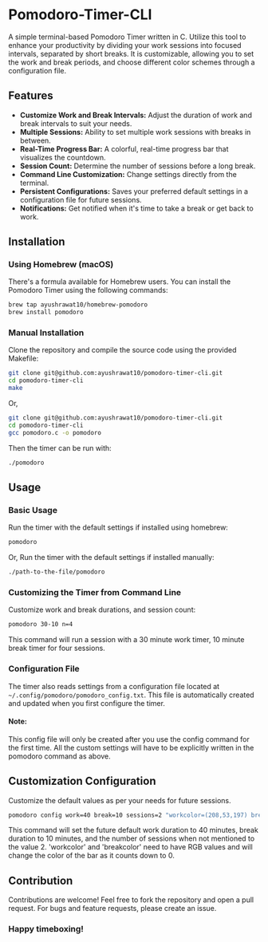 # Pomodoro-Timer-CLI

A simple terminal-based Pomodoro Timer written in C. Utilize this tool to enhance your productivity by dividing your work sessions into focused intervals, separated by short breaks. It is customizable, allowing you to set the work and break periods, and choose different color schemes through a configuration file.

## Features
- **Customize Work and Break Intervals:** Adjust the duration of work and break intervals to suit your needs.
- **Multiple Sessions:** Ability to set multiple work sessions with breaks in between.
- **Real-Time Progress Bar:** A colorful, real-time progress bar that visualizes the countdown.
- **Session Count:** Determine the number of sessions before a long break.
- **Command Line Customization:** Change settings directly from the terminal.
- **Persistent Configurations:** Saves your preferred default settings in a configuration file for future sessions.
- **Notifications:** Get notified when it's time to take a break or get back to work.

## Installation

### Using Homebrew (macOS)
There's a formula available for Homebrew users. You can install the Pomodoro Timer using the following commands:

```sh
brew tap ayushrawat10/homebrew-pomodoro
brew install pomodoro
```

### Manual Installation
Clone the repository and compile the source code using the provided Makefile:
```sh
git clone git@github.com:ayushrawat10/pomodoro-timer-cli.git
cd pomodoro-timer-cli
make
```
Or,
```sh
git clone git@github.com:ayushrawat10/pomodoro-timer-cli.git
cd pomodoro-timer-cli
gcc pomodoro.c -o pomodoro
```
Then the timer can be run with:
```sh
./pomodoro
```

## Usage
### Basic Usage
Run the timer with the default settings if installed using homebrew:
```sh
pomodoro
```
Or,
Run the timer with the default settings if installed manually:
```sh
./path-to-the-file/pomodoro
```

### Customizing the Timer from Command Line
Customize work and break durations, and session count:
```sh
pomodoro 30-10 n=4
```
This command will run a session with a 30 minute work timer, 10 minute break timer for four sessions.

### Configuration File
The timer also reads settings from a configuration file located at ```~/.config/pomodoro/pomodoro_config.txt```. This file is automatically created and updated when you first configure the timer.
#### Note:
This config file will only be created after you use the config command for the first time. All the custom settings will have to be explicitly written in the pomodoro command as above.

## Customization Configuration
Customize the default values as per your needs for future sessions.
```sh
pomodoro config work=40 break=10 sessions=2 "workcolor=(208,53,197) breakcolor=(50,200,50)"
```
This command will set the future default work duration to 40 minutes, break duration to 10 minutes, and the number of sessions when not mentioned to the value 2. 'workcolor' and 'breakcolor' need to have RGB values and will change the color of the bar as it counts down to 0.

## Contribution
Contributions are welcome! Feel free to fork the repository and open a pull request. For bugs and feature requests, please create an issue.

### Happy timeboxing!
